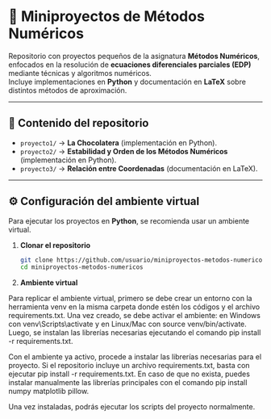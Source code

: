 # 📘 Miniproyectos de Métodos Numéricos

Repositorio con proyectos pequeños de la asignatura **Métodos Numéricos**, enfocados en la resolución de **ecuaciones diferenciales parciales (EDP)** mediante técnicas y algoritmos numéricos.  
Incluye implementaciones en **Python** y documentación en **LaTeX** sobre distintos métodos de aproximación.

---

## 📂 Contenido del repositorio

- `proyecto1/` → **La Chocolatera** (implementación en Python).  
- `proyecto2/` → **Estabilidad y Orden de los Métodos Numéricos** (implementación en Python).  
- `proyecto3/` → **Relación entre Coordenadas** (documentación en LaTeX).  


---

## ⚙️ Configuración del ambiente virtual

Para ejecutar los proyectos en **Python**, se recomienda usar un ambiente virtual.

1. **Clonar el repositorio**
   ```bash
   git clone https://github.com/usuario/miniproyectos-metodos-numericos.git
   cd miniproyectos-metodos-numericos
2. **Ambiente virtual**

Para replicar el ambiente virtual, primero se debe crear un entorno con la herramienta venv en la misma carpeta donde estén los códigos y el archivo requirements.txt. Una vez creado, se debe activar el ambiente: en Windows con venv\Scripts\activate y en Linux/Mac con source venv/bin/activate. Luego, se instalan las librerías necesarias ejecutando el comando pip install -r requirements.txt.

Con el ambiente ya activo, procede a instalar las librerías necesarias para el proyecto. Si el repositorio incluye un archivo requirements.txt, basta con ejecutar pip install -r requirements.txt. En caso de que no exista, puedes instalar manualmente las librerías principales con el comando pip install numpy matplotlib pillow.

Una vez instaladas, podrás ejecutar los scripts del proyecto normalmente.
